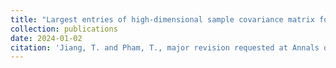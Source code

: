 ```yaml
---
title: "Largest entries of high-dimensional sample covariance matrix for populations of auto-regressive covariance structure: asymptotic theory and phase transition"
collection: publications
date: 2024-01-02
citation: 'Jiang, T. and Pham, T., major revision requested at Annals of Applied Probability.'
---
```

